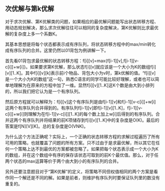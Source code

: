 ## 次优解与第k优解
对于求次优解、第K优解类的问题，如果相应的最优解问题能写出状态转移方程、用动态规划解决，那么求次优解往往可以相同的复杂度解决，第K优解则比求最优解的复杂度上多一个系数K。

其基本思想是将每个状态都表示成有序队列，将状态转移方程中的max/min转化成有序队列的合并。这里仍然以01背包为例讲解一下。

首先看01背包求最优解的状态转移方程：f[i][v]=max{f[i-1][v],f[i-1][v-c[i]]+w[i]}。如果要求第K优解，那么状态f[i][v]就应该是一个大小为K的数组f[i][v][1..K]。其中f[i][v][k]表示前i个物品、背包大小为v时，第k优解的值。“f[i][v]是一个大小为K的数组”这一句，熟悉C语言的同学可能比较好理解，或者也可以简单地理解为在原来的方程中加了一维。显然f[i][v][1..K]这K个数是由大到小排列的，所以我们把它认为是一个有序队列。

然后原方程就可以解释为：f[i][v]这个有序队列是由f[i-1][v]和f[i-1][v-c[i]]+w[i]这两个有序队列合并得到的。有序队列f[i-1][v]即f[i-1][v][1..K]，f[i-1][v-c[i]]+w[i]则理解为在f[i-1][v-c[i]][1..K]的每个数上加上w[i]后得到的有序队列。合并这两个有序队列并将结果的前K项储存到f[i][v][1..K]中的复杂度是O(K)。最后的答案是f[N][V][K]。总的复杂度是O(VNK)。

为什么这个方法正确呢？实际上，一个正确的状态转移方程的求解过程遍历了所有可用的策略，也就覆盖了问题的所有方案。只不过由于是求最优解，所以其它在任何一个策略上达不到最优的方案都被忽略了。如果把每个状态表示成一个大小为K的数组，并在这个数组中有序的保存该状态可取到的前K个最优值。那么，对于任两个状态的max运算等价于两个由大到小的有序队列的合并。

另外还要注意题目对于“第K优解”的定义，将策略不同但权值相同的两个方案是看作同一个解还是不同的解。如果是前者，则维护有序队列时要保证队列里的数没有重复的。
